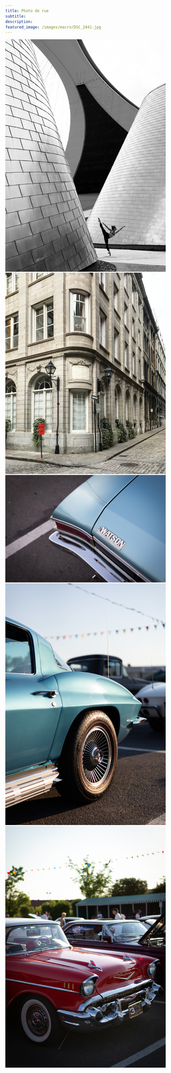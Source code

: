 ```yaml
---
title: Photo de rue
subtitle:
description:
featured_image: /images/macro/DSC_2441.jpg
---
```


<div class="gallery" data-columns="2">
	<img src="/images/street/DSC_0480.jpg">
    <img src="/images/street/DSC_1280.jpg">
    <img src="/images/street/DSC_0140.jpg">
    <img src="/images/street/DSC_0115.jpg">
    <img src="/images/street/DSC_0098.jpg">
</div>
